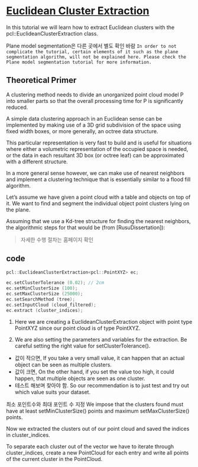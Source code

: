 # [Euclidean Cluster Extraction](http://pointclouds.org/documentation/tutorials/cluster_extraction.php#cluster-extraction)

In this tutorial we will learn how to extract Euclidean clusters with the pcl::EuclideanClusterExtraction class. 

Plane model segmentation은 다른 곳에서 별도 확인 바람 `In order to not complicate the tutorial, certain elements of it such as the plane segmentation algorithm, will not be explained here. Please check the Plane model segmentation tutorial for more information.`


## Theoretical Primer

A clustering method needs to divide an unorganized point cloud model P into smaller parts so that the overall processing time for P is significantly reduced. 

A simple data clustering approach in an Euclidean sense can be implemented by making use of a 3D grid subdivision of the space using fixed width boxes, or more generally, an octree data structure. 

This particular representation is very fast to build and is useful for situations where either a volumetric representation of the occupied space is needed, or the data in each resultant 3D box (or octree leaf) can be approximated with a different structure. 

In a more general sense however, we can make use of nearest neighbors and implement a clustering technique that is essentially similar to a flood fill algorithm.

Let’s assume we have given a point cloud with a table and objects on top of it. We want to find and segment the individual object point clusters lying on the plane. 

Assuming that we use a Kd-tree structure for finding the nearest neighbors, the algorithmic steps for that would be (from [RusuDissertation]):

> 자세한 수행 절차는 홈페이지 확인 


## code 

```cpp 
pcl::EuclideanClusterExtraction<pcl::PointXYZ> ec;

ec.setClusterTolerance (0.02); // 2cm
ec.setMinClusterSize (100);
ec.setMaxClusterSize (25000);
ec.setSearchMethod (tree);
ec.setInputCloud (cloud_filtered);
ec.extract (cluster_indices);
```

1. Here we are creating a EuclideanClusterExtraction object with point type PointXYZ since our point cloud is of type PointXYZ. 

2. We are also setting the parameters and variables for the extraction. Be careful setting the right value for setClusterTolerance(). 
- 값이 작으면, If you take a very small value, it can happen that an actual object can be seen as multiple clusters. 
- 값이 크면, On the other hand, if you set the value too high, it could happen, that multiple objects are seen as one cluster. 
- 테스트 해보며 찾아야 함. So our recommendation is to just test and try out which value suits your dataset.

최소 포인트수와 최대 포인트 수 지정 We impose that the clusters found must have at least setMinClusterSize() points and maximum setMaxClusterSize() points.

Now we extracted the clusters out of our point cloud and saved the indices in cluster_indices. 

To separate each cluster out of the vector<PointIndices> we have to iterate through cluster_indices, create a new PointCloud for each entry and write all points of the current cluster in the PointCloud.